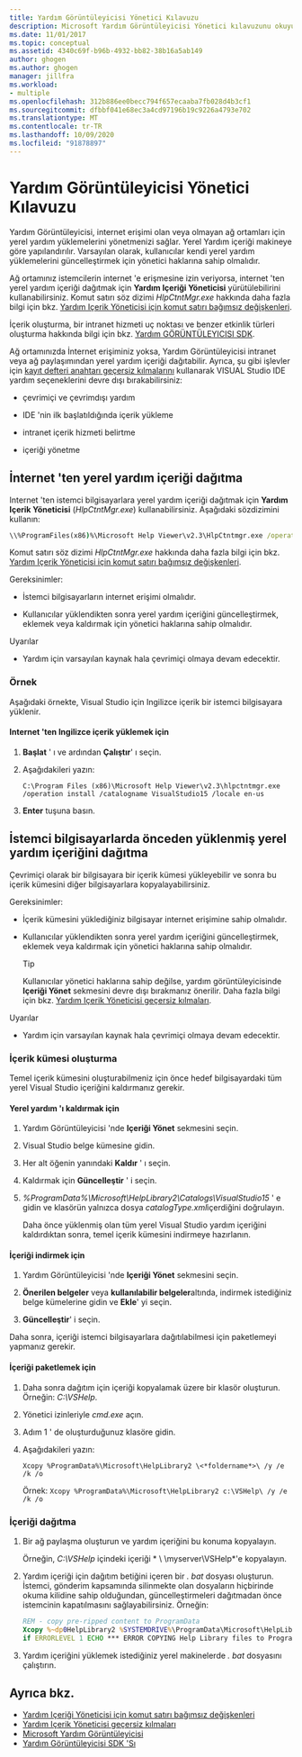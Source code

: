```yaml
---
title: Yardım Görüntüleyicisi Yönetici Kılavuzu
description: Microsoft Yardım Görüntüleyicisi Yönetici kılavuzunu okuyun. İnternet 'ten yerel yardım içeriği dağıtın veya istemci bilgisayarlarda önceden yüklenmiş yerel yardım içeriğini dağıtın.
ms.date: 11/01/2017
ms.topic: conceptual
ms.assetid: 4340c69f-b96b-4932-bb82-38b16a5ab149
author: ghogen
ms.author: ghogen
manager: jillfra
ms.workload:
- multiple
ms.openlocfilehash: 312b886ee0becc794f657ecaaba7fb028d4b3cf1
ms.sourcegitcommit: dfbbf041e68ec3a4cd97196b19c9226a4793e702
ms.translationtype: MT
ms.contentlocale: tr-TR
ms.lasthandoff: 10/09/2020
ms.locfileid: "91878897"
---
```

# <a name="help-viewer-administrator-guide"></a>Yardım Görüntüleyicisi Yönetici Kılavuzu

Yardım Görüntüleyicisi, internet erişimi olan veya olmayan ağ ortamları için yerel yardım yüklemelerini yönetmenizi sağlar. Yerel Yardım içeriği makineye göre yapılandırılır. Varsayılan olarak, kullanıcılar kendi yerel yardım yüklemelerini güncelleştirmek için yönetici haklarına sahip olmalıdır.

Ağ ortamınız istemcilerin internet 'e erişmesine izin veriyorsa, internet 'ten yerel yardım içeriği dağıtmak için **Yardım Içeriği Yöneticisi** yürütülebilirini kullanabilirsiniz. Komut satırı söz dizimi *HlpCtntMgr.exe* hakkında daha fazla bilgi için bkz. [Yardım Içerik Yöneticisi için komut satırı bağımsız değişkenleri](../help-viewer/command-line-arguments.md).

İçerik oluşturma, bir intranet hizmeti uç noktası ve benzer etkinlik türleri oluşturma hakkında bilgi için bkz. [Yardım GÖRÜNTÜLEYICISI SDK](../extensibility/internals/microsoft-help-viewer-sdk.md).

Ağ ortamınızda İnternet erişiminiz yoksa, Yardım Görüntüleyicisi intranet veya ağ paylaşımından yerel yardım içeriği dağıtabilir. Ayrıca, şu gibi işlevler için [kayıt defteri anahtarı geçersiz kılmalarını](../help-viewer/behavior-overrides.md) kullanarak VISUAL Studio IDE yardım seçeneklerini devre dışı bırakabilirsiniz:

- çevrimiçi ve çevrimdışı yardım

- IDE 'nin ilk başlatıldığında içerik yükleme

- intranet içerik hizmeti belirtme

- içeriği yönetme

## <a name="deploy-local-help-content-from-the-internet"></a>İnternet 'ten yerel yardım içeriği dağıtma

Internet 'ten istemci bilgisayarlara yerel yardım içeriği dağıtmak için **Yardım Içerik Yöneticisi** (*HlpCtntMgr.exe*) kullanabilirsiniz. Aşağıdaki sözdizimini kullanın:

```cmd
\\%ProgramFiles(x86)%\Microsoft Help Viewer\v2.3\HlpCtntmgr.exe /operation \<*name*> /catalogname \<*catalog name*> /locale \<*locale*>
```

Komut satırı söz dizimi *HlpCtntMgr.exe* hakkında daha fazla bilgi için bkz. [Yardım Içerik Yöneticisi için komut satırı bağımsız değişkenleri](../help-viewer/command-line-arguments.md).

Gereksinimler:

- İstemci bilgisayarların internet erişimi olmalıdır.

- Kullanıcılar yüklendikten sonra yerel yardım içeriğini güncelleştirmek, eklemek veya kaldırmak için yönetici haklarına sahip olmalıdır.

Uyarılar

- Yardım için varsayılan kaynak hala çevrimiçi olmaya devam edecektir.

### <a name="example"></a>Örnek

Aşağıdaki örnekte, Visual Studio için Ingilizce içerik bir istemci bilgisayara yüklenir.

#### <a name="to-install-english-content-from-the-internet"></a>Internet 'ten Ingilizce içerik yüklemek için

1. **Başlat** ' ı ve ardından **Çalıştır**' ı seçin.

2. Aşağıdakileri yazın:

     `C:\Program Files (x86)\Microsoft Help Viewer\v2.3\hlpctntmgr.exe /operation install /catalogname VisualStudio15 /locale en-us`

3.  **Enter** tuşuna basın.

## <a name="deploy-pre-installed-local-help-content-on-client-computers"></a>İstemci bilgisayarlarda önceden yüklenmiş yerel yardım içeriğini dağıtma

Çevrimiçi olarak bir bilgisayara bir içerik kümesi yükleyebilir ve sonra bu içerik kümesini diğer bilgisayarlara kopyalayabilirsiniz.

Gereksinimler:

- İçerik kümesini yüklediğiniz bilgisayar internet erişimine sahip olmalıdır.

- Kullanıcılar yüklendikten sonra yerel yardım içeriğini güncelleştirmek, eklemek veya kaldırmak için yönetici haklarına sahip olmalıdır.

    > [!TIP]
    > Kullanıcılar yönetici haklarına sahip değilse, yardım görüntüleyicisinde **Içeriği Yönet** sekmesini devre dışı bırakmanız önerilir. Daha fazla bilgi için bkz. [Yardım Içerik Yöneticisi geçersiz kılmaları](../help-viewer/behavior-overrides.md).

Uyarılar

- Yardım için varsayılan kaynak hala çevrimiçi olmaya devam edecektir.

### <a name="create-the-content-set"></a>İçerik kümesi oluşturma

Temel içerik kümesini oluşturabilmeniz için önce hedef bilgisayardaki tüm yerel Visual Studio içeriğini kaldırmanız gerekir.

#### <a name="to-uninstall-local-help"></a>Yerel yardım 'ı kaldırmak için

1. Yardım Görüntüleyicisi 'nde **Içeriği Yönet** sekmesini seçin.

2. Visual Studio belge kümesine gidin.

3. Her alt öğenin yanındaki **Kaldır** ' ı seçin.

4. Kaldırmak için **Güncelleştir** ' i seçin.

5. *%ProgramData%\Microsoft\HelpLibrary2\Catalogs\VisualStudio15* ' e gidin ve klasörün yalnızca dosya *catalogType.xml*içerdiğini doğrulayın.

   Daha önce yüklenmiş olan tüm yerel Visual Studio yardım içeriğini kaldırdıktan sonra, temel içerik kümesini indirmeye hazırlanın.

#### <a name="to-download-the-content"></a>İçeriği indirmek için

1. Yardım Görüntüleyicisi 'nde **Içeriği Yönet** sekmesini seçin.

2. **Önerilen belgeler** veya **kullanılabilir belgeler**altında, indirmek istediğiniz belge kümelerine gidin ve **Ekle**' yi seçin.

3. **Güncelleştir**' i seçin.

Daha sonra, içeriği istemci bilgisayarlara dağıtılabilmesi için paketlemeyi yapmanız gerekir.

#### <a name="to-package-the-content"></a>İçeriği paketlemek için

1. Daha sonra dağıtım için içeriği kopyalamak üzere bir klasör oluşturun. Örneğin: *C:\VSHelp*.

2. Yönetici izinleriyle *cmd.exe* açın.

3. Adım 1 ' de oluşturduğunuz klasöre gidin.

4. Aşağıdakileri yazın:

     `Xcopy %ProgramData%\Microsoft\HelpLibrary2 \<*foldername*>\ /y /e /k /o`

     Örnek: `Xcopy %ProgramData%\Microsoft\HelpLibrary2 c:\VSHelp\ /y /e /k /o`

### <a name="deploy-the-content"></a>İçeriği dağıtma

1. Bir ağ paylaşma oluşturun ve yardım içeriğini bu konuma kopyalayın.

     Örneğin, *C:\VSHelp* içindeki içeriği * \\ \myserver\VSHelp*'e kopyalayın.

2. Yardım içeriği için dağıtım betiğini içeren bir *. bat* dosyası oluşturun. İstemci, gönderim kapsamında silinmekte olan dosyaların hiçbirinde okuma kilidine sahip olduğundan, güncelleştirmeleri dağıtmadan önce istemcinin kapatılmasını sağlayabilirsiniz. Örneğin:

    ```cmd
    REM - copy pre-ripped content to ProgramData
    Xcopy %~dp0HelpLibrary2 %SYSTEMDRIVE%\ProgramData\Microsoft\HelpLibrary2\ /y /e /k /o
    if ERRORLEVEL 1 ECHO *** ERROR COPYING Help Library files to ProgramData (%ERRORLEVEL%)
    ```

3. Yardım içeriğini yüklemek istediğiniz yerel makinelerde *. bat* dosyasını çalıştırın.

## <a name="see-also"></a>Ayrıca bkz.

- [Yardım Içeriği Yöneticisi için komut satırı bağımsız değişkenleri](../help-viewer/command-line-arguments.md)
- [Yardım Içerik Yöneticisi geçersiz kılmaları](../help-viewer/behavior-overrides.md)
- [Microsoft Yardım Görüntüleyicisi](../help-viewer/overview.md)
- [Yardım Görüntüleyicisi SDK 'Sı](../extensibility/internals/microsoft-help-viewer-sdk.md)